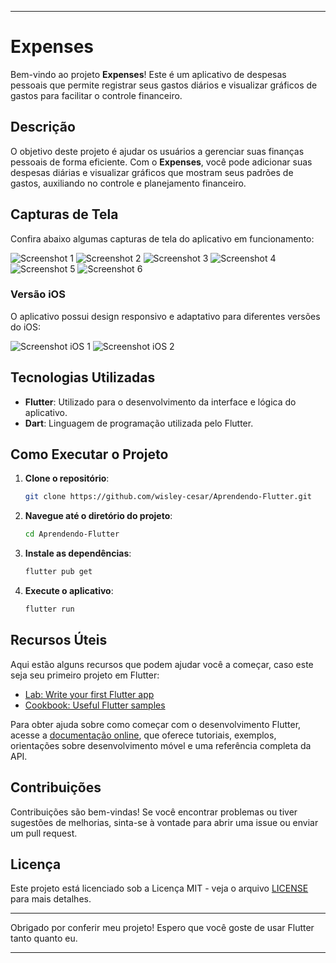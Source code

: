 
---

# Expenses

Bem-vindo ao projeto **Expenses**! Este é um aplicativo de despesas pessoais que permite registrar seus gastos diários e visualizar gráficos de gastos para facilitar o controle financeiro.

## Descrição

O objetivo deste projeto é ajudar os usuários a gerenciar suas finanças pessoais de forma eficiente. Com o **Expenses**, você pode adicionar suas despesas diárias e visualizar gráficos que mostram seus padrões de gastos, auxiliando no controle e planejamento financeiro.

## Capturas de Tela

Confira abaixo algumas capturas de tela do aplicativo em funcionamento:

![Screenshot 1](https://github.com/wisley-cesar/Aprendendo-Flutter/assets/116464094/d29074a5-cd78-4122-8444-d79380ad3f56)
![Screenshot 2](https://github.com/wisley-cesar/Aprendendo-Flutter/assets/116464094/66fcd893-d556-4958-9ec3-7ad41a31383a)
![Screenshot 3](https://github.com/wisley-cesar/Aprendendo-Flutter/assets/116464094/ceecfa99-162f-4d5a-851d-ca4c62c53ed8)
![Screenshot 4](https://github.com/wisley-cesar/Aprendendo-Flutter/assets/116464094/77d82f6c-d0b6-43ec-a7ce-862ef10fa168)
![Screenshot 5](https://github.com/wisley-cesar/Aprendendo-Flutter/assets/116464094/46b0c872-42e3-423d-8783-da8d706a4a12)
![Screenshot 6](https://github.com/wisley-cesar/Aprendendo-Flutter/assets/116464094/bb89ca14-033e-4c6a-acaa-8854aeaf9916)

### Versão iOS

O aplicativo possui design responsivo e adaptativo para diferentes versões do iOS:

![Screenshot iOS 1](https://github.com/wisley-cesar/Aprendendo-Flutter/assets/116464094/4947a36b-abb4-460e-a43a-bb201dac8bd3)
![Screenshot iOS 2](https://github.com/wisley-cesar/Aprendendo-Flutter/assets/116464094/c8baebdc-af01-4912-8559-8fdab0b0d478)

## Tecnologias Utilizadas

- **Flutter**: Utilizado para o desenvolvimento da interface e lógica do aplicativo.
- **Dart**: Linguagem de programação utilizada pelo Flutter.

## Como Executar o Projeto

1. **Clone o repositório**:
   ```sh
   git clone https://github.com/wisley-cesar/Aprendendo-Flutter.git
   ```
2. **Navegue até o diretório do projeto**:
   ```sh
   cd Aprendendo-Flutter
   ```
3. **Instale as dependências**:
   ```sh
   flutter pub get
   ```
4. **Execute o aplicativo**:
   ```sh
   flutter run
   ```

## Recursos Úteis

Aqui estão alguns recursos que podem ajudar você a começar, caso este seja seu primeiro projeto em Flutter:

- [Lab: Write your first Flutter app](https://docs.flutter.dev/get-started/codelab)
- [Cookbook: Useful Flutter samples](https://docs.flutter.dev/cookbook)

Para obter ajuda sobre como começar com o desenvolvimento Flutter, acesse a [documentação online](https://docs.flutter.dev/), que oferece tutoriais, exemplos, orientações sobre desenvolvimento móvel e uma referência completa da API.

## Contribuições

Contribuições são bem-vindas! Se você encontrar problemas ou tiver sugestões de melhorias, sinta-se à vontade para abrir uma issue ou enviar um pull request.

## Licença

Este projeto está licenciado sob a Licença MIT - veja o arquivo [LICENSE](LICENSE) para mais detalhes.

---

Obrigado por conferir meu projeto! Espero que você goste de usar Flutter tanto quanto eu.

---